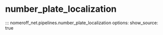 # number_plate_localization
::: nomeroff_net.pipelines.number_plate_localization
        options:
            show_source: true